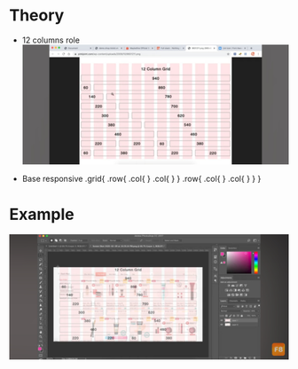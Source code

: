 # Theory
- 12 columns role
![Hình](https://github.com/DuyVo-2005/Web-basic/blob/main/Responsive/12%20Columns%20grid.jpg)

- Base responsive
.grid{
    .row{
        .col{
        }
        .col{
        }
    }
    .row{
        .col{
        }
        .col{
        }
    }
}
# Example
![Hình mẫu](https://github.com/DuyVo-2005/Web-basic/blob/main/Responsive/12%20columns%20grid%20example.jpg)
